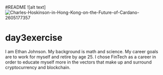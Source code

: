 #README
![alt text]![Charles-Hoskinson-in-Hong-Kong-on-the-Future-of-Cardano-2605177357](https://user-images.githubusercontent.com/60677395/191877473-944f900e-f007-495f-9422-b1013f4b211a.jpeg)

# day3exercise

I am Ethan Johnson. My background is math and science.
My career goals are to work for myself and retire by age 25.
I chose FinTech as a career in order to educate myself more in the vectors that make up and surround cryptocurrency and blockchain. 
